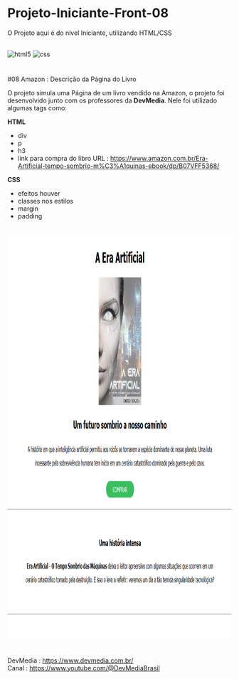 # Projeto-Iniciante-Front-08
O Projeto aqui é do nível Iniciante, utilizando HTML/CSS

<div style="display: inline-block;"><br>
    <img alt="html5" height="50" width="50" src="https://cdn.jsdelivr.net/gh/devicons/devicon/icons/html5/html5-original-wordmark.svg"/>
    <img alt="css" height="50" width="50" src="https://cdn.jsdelivr.net/gh/devicons/devicon/icons/css3/css3-original-wordmark.svg" />
</div>

#

#08 Amazon : Descrição da Página do Livro

O projeto simula uma Página de um livro vendido na Amazon, o projeto foi desenvolvido junto com os professores da <b>DevMedia</b>. Nele foi utilizado algumas tags como:

<b>HTML</b>

- div
- p
- h3
- link para compra do libro URL : https://www.amazon.com.br/Era-Artificial-tempo-sombrio-m%C3%A1quinas-ebook/dp/B07VFF5368/

<b>CSS</b>

- efeitos houver
- classes nos estilos
- margin
- padding

#

<div style="display: inline-block;">
    <img src="img/captura_projeto.png" alt="" height="900" width="900">
</div>

#

DevMedia : https://www.devmedia.com.br/ <br>
Canal : https://www.youtube.com/@DevMediaBrasil
